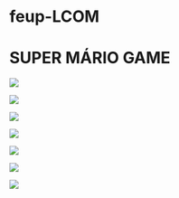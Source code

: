 # feup-LCOM

# SUPER MÁRIO GAME


![](https://cloud.githubusercontent.com/assets/22794956/24159113/290147dc-0e56-11e7-8794-96d5fceece45.png)

![](https://cloud.githubusercontent.com/assets/22794956/24159114/290f087c-0e56-11e7-9254-167422c1849c.png")

![]("https://cloud.githubusercontent.com/assets/22794956/24159110/28ff7632-0e56-11e7-9f33-621433a62dfe.png)

![](https://cloud.githubusercontent.com/assets/22794956/24159112/29005aac-0e56-11e7-9612-de69996739d0.png)

![](https://cloud.githubusercontent.com/assets/22794956/24159109/28f4f874-0e56-11e7-97cd-c45d185d37f9.png)

![](https://cloud.githubusercontent.com/assets/22794956/24159108/28f44faa-0e56-11e7-8714-08310420653b.png)

![](https://cloud.githubusercontent.com/assets/22794956/24159111/28ff7f74-0e56-11e7-9f44-367254df2f8f.png)
